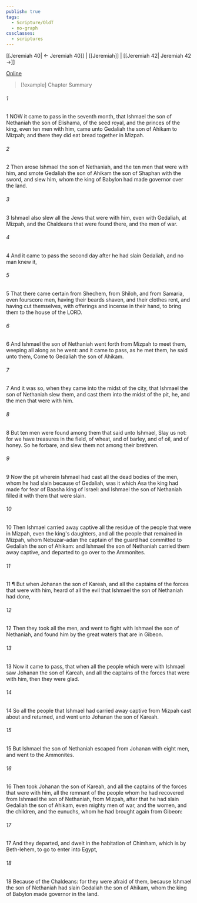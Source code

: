 ```yaml
---
publish: true
tags:
  - Scripture/OldT
  - no-graph
cssclasses:
  - scriptures
---
```

[[Jeremiah 40| ← Jeremiah 40]] | [[Jeremiah]] | [[Jeremiah 42| Jeremiah 42 →]]

[Online](https://churchofjesuschrist.org/study/scriptures/ot/jer/41?lang=eng)

>[!example] Chapter Summary
>
###### 1
1 NOW it came to pass in the seventh month, that Ishmael the son of Nethaniah the son of Elishama, of the seed royal, and the princes of the king, even ten men with him, came unto Gedaliah the son of Ahikam to Mizpah; and there they did eat bread together in Mizpah.
###### 2
2 Then arose Ishmael the son of Nethaniah, and the ten men that were with him, and smote Gedaliah the son of Ahikam the son of Shaphan with the sword, and slew him, whom the king of Babylon had made governor over the land.
###### 3
3 Ishmael also slew all the Jews that were with him, even with Gedaliah, at Mizpah, and the Chaldeans that were found there, and the men of war.
###### 4
4 And it came to pass the second day after he had slain Gedaliah, and no man knew it,
###### 5
5 That there came certain from Shechem, from Shiloh, and from Samaria, even fourscore men, having their beards shaven, and their clothes rent, and having cut themselves, with offerings and incense in their hand, to bring them to the house of the LORD.
###### 6
6 And Ishmael the son of Nethaniah went forth from Mizpah to meet them, weeping all along as he went: and it came to pass, as he met them, he said unto them, Come to Gedaliah the son of Ahikam.
###### 7
7 And it was so, when they came into the midst of the city, that Ishmael the son of Nethaniah slew them, and cast them into the midst of the pit, he, and the men that were with him.
###### 8
8 But ten men were found among them that said unto Ishmael, Slay us not: for we have treasures in the field, of wheat, and of barley, and of oil, and of honey.  So he forbare, and slew them not among their brethren.
###### 9
9 Now the pit wherein Ishmael had cast all the dead bodies of the men, whom he had slain because of Gedaliah, was it which Asa the king had made for fear of Baasha king of Israel: and Ishmael the son of Nethaniah filled it with them that were slain.
###### 10
10 Then Ishmael carried away captive all the residue of the people that were in Mizpah, even the king's daughters, and all the people that remained in Mizpah, whom Nebuzar-adan the captain of the guard had committed to Gedaliah the son of Ahikam: and Ishmael the son of Nethaniah carried them away captive, and departed to go over to the Ammonites.
###### 11
11 ¶ But when Johanan the son of Kareah, and all the captains of the forces that were with him, heard of all the evil that Ishmael the son of Nethaniah had done,
###### 12
12 Then they took all the men, and went to fight with Ishmael the son of Nethaniah, and found him by the great waters that are in Gibeon.
###### 13
13 Now it came to pass, that when all the people which were with Ishmael saw Johanan the son of Kareah, and all the captains of the forces that were with him, then they were glad.
###### 14
14 So all the people that Ishmael had carried away captive from Mizpah cast about and returned, and went unto Johanan the son of Kareah.
###### 15
15 But Ishmael the son of Nethaniah escaped from Johanan with eight men, and went to the Ammonites.
###### 16
16 Then took Johanan the son of Kareah, and all the captains of the forces that were with him, all the remnant of the people whom he had recovered from Ishmael the son of Nethaniah, from Mizpah, after that he had slain Gedaliah the son of Ahikam, even mighty men of war, and the women, and the children, and the eunuchs, whom he had brought again from Gibeon:
###### 17
17 And they departed, and dwelt in the habitation of Chimham, which is by Beth-lehem, to go to enter into Egypt,
###### 18
18 Because of the Chaldeans: for they were afraid of them, because Ishmael the son of Nethaniah had slain Gedaliah the son of Ahikam, whom the king of Babylon made governor in the land.



